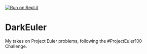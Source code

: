 [![Run on Repl.it](https://repl.it/badge/github/Alahoz/DarkEuler)](https://repl.it/github/Alahoz/DarkEuler)
# DarkEuler
My takes on Project Euler problems, following the #ProjectEuler100 Challenge. 
